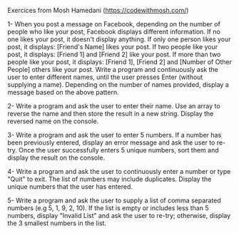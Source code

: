 Exercices from Mosh Hamedani (https://codewithmosh.com/)

1- When you post a message on Facebook, depending on the number of people who like your post, Facebook displays different information.
If no one likes your post, it doesn't display anything.
If only one person likes your post, it displays: [Friend's Name] likes your post.
If two people like your post, it displays: [Friend 1] and [Friend 2] like your post.
If more than two people like your post, it displays: [Friend 1], [Friend 2] and [Number of Other People] others like your post.
Write a program and continuously ask the user to enter different names, until the user presses Enter (without supplying a name). Depending on the number of names provided, display a message based on the above pattern.

2- Write a program and ask the user to enter their name. Use an array to reverse the name and then store the result in a new string. Display the reversed name on the console.

3- Write a program and ask the user to enter 5 numbers. If a number has been previously entered, display an error message and ask the user to re-try. Once the user successfully enters 5 unique numbers, sort them and display the result on the console.

4- Write a program and ask the user to continuously enter a number or type "Quit" to exit. The list of numbers may include duplicates. Display the unique numbers that the user has entered.

5- Write a program and ask the user to supply a list of comma separated numbers (e.g 5, 1, 9, 2, 10). If the list is empty or includes less than 5 numbers, display "Invalid List" and ask the user to re-try; otherwise, display the 3 smallest numbers in the list.
